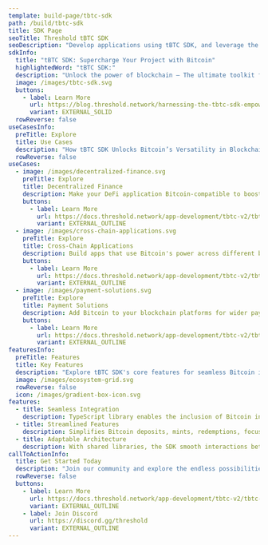 ```yaml
---
template: build-page/tbtc-sdk
path: /build/tbtc-sdk
title: SDK Page
seoTitle: Threshold tBTC SDK
seoDescription: "Develop applications using tBTC SDK, and leverage the Bitcoins strength across various blockchains, enhancing user flexibility and market reach"
sdkInfo:
  title: "tBTC SDK: Supercharge Your Project with Bitcoin"
  highlightedWord: "tBTC SDK:"
  description: "Unlock the power of blockchain – The ultimate toolkit for harnessing Bitcoin's potential."
  image: /images/tbtc-sdk.svg
  buttons:
    - label: Learn More
      url: https://blog.threshold.network/harnessing-the-tbtc-sdk-empowering-your-projects-with-bitcoin/
      variant: EXTERNAL_SOLID
  rowReverse: false
useCasesInfo:
  preTitle: Explore
  title: Use Cases
  description: "How tBTC SDK Unlocks Bitcoin’s Versatility in Blockchain Projects."
  rowReverse: false
useCases:
  - image: /images/decentralized-finance.svg
    preTitle: Explore
    title: Decentralized Finance
    description: Make your DeFi application Bitcoin-compatible to boost liquidity and market options.
    buttons:
      - label: Learn More
        url: https://docs.threshold.network/app-development/tbtc-v2/tbtc-sdk/
        variant: EXTERNAL_OUTLINE
  - image: /images/cross-chain-applications.svg
    preTitle: Explore
    title: Cross-Chain Applications
    description: Build apps that use Bitcoin's power across different blockchains, offering more flexibility and reach.
    buttons:
      - label: Learn More
        url: https://docs.threshold.network/app-development/tbtc-v2/tbtc-sdk/
        variant: EXTERNAL_OUTLINE
  - image: /images/payment-solutions.svg
    preTitle: Explore
    title: Payment Solutions
    description: Add Bitcoin to your blockchain platforms for wider payment options and to attract more users.
    buttons:
      - label: Learn More
        url: https://docs.threshold.network/app-development/tbtc-v2/tbtc-sdk/
        variant: EXTERNAL_OUTLINE
featuresInfo:
  preTitle: Features
  title: Key Features
  description: "Explore tBTC SDK's core features for seamless Bitcoin integration."
  image: /images/ecosystem-grid.svg
  rowReverse: false
  icon: /images/gradient-box-icon.svg
features:
  - title: Seamless Integration
    description: TypeScript library enables the inclusion of Bitcoin into a range of blockchain environments.
  - title: Streamlined Features
    description: Simplifies Bitcoin deposits, mints, redemptions, focusing on innovation, not complexity.
  - title: Adaptable Architecture
    description: With shared libraries, the SDK smooth interactions between Bitcoin and multiple chains.
callToActionInfo:
  title: Get Started Today
  description: "Join our community and explore the endless possibilities with tBTC SDK."
  rowReverse: false
  buttons:
    - label: Learn More
      url: https://docs.threshold.network/app-development/tbtc-v2/tbtc-sdk/
      variant: EXTERNAL_OUTLINE
    - label: Join Discord
      url: https://discord.gg/threshold
      variant: EXTERNAL_OUTLINE
---
```

